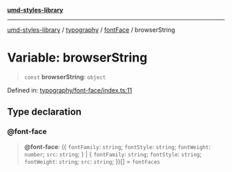 [**umd-styles-library**](../../../../README.md)

***

[umd-styles-library](../../../../modules.md) / [typography](../../../README.md) / [fontFace](../README.md) / browserString

# Variable: browserString

> `const` **browserString**: `object`

Defined in: [typography/font-face/index.ts:11](https://github.com/UMD-Digital/design-system/blob/ada30a44686a89a90941bbd44a6f156101fc9b44/packages/styles/source/typography/font-face/index.ts#L11)

## Type declaration

### @font-face

> **@font-face**: (\{ `fontFamily`: `string`; `fontStyle`: `string`; `fontWeight`: `number`; `src`: `string`; \} \| \{ `fontFamily`: `string`; `fontStyle`: `string`; `fontWeight`: `string`; `src`: `string`; \})[] = `fontFaces`
